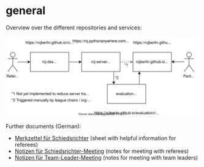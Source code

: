 # general

Overview over the different repositories and services:

![Structure of rcjberlin](./docs/structure_rcj_berlin.svg)

Further documents (German):
* [Merkzettel für Schiedsrichter](./merkzettel/merkzettel.md) (sheet with helpful information for referees)
* [Notizen für Schiedsrichter-Meeting](./meeting_referees.md) (notes for meeting with referees)
* [Notizen für Team-Leader-Meeting](./meeting_teamleaders.md) (notes for meeting with team leaders)
